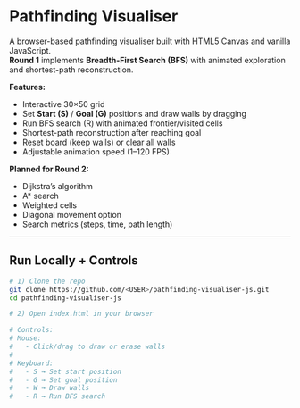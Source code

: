 # Pathfinding Visualiser

A browser-based pathfinding visualiser built with HTML5 Canvas and vanilla JavaScript.  
**Round 1** implements **Breadth-First Search (BFS)** with animated exploration and shortest-path reconstruction.

**Features:**
- Interactive 30×50 grid
- Set **Start (S)** / **Goal (G)** positions and draw walls by dragging
- Run BFS search (R) with animated frontier/visited cells
- Shortest-path reconstruction after reaching goal
- Reset board (keep walls) or clear all walls
- Adjustable animation speed (1–120 FPS)

**Planned for Round 2:**
- Dijkstra’s algorithm
- A* search
- Weighted cells
- Diagonal movement option
- Search metrics (steps, time, path length)

---

## Run Locally + Controls
```bash
# 1) Clone the repo
git clone https://github.com/<USER>/pathfinding-visualiser-js.git
cd pathfinding-visualiser-js

# 2) Open index.html in your browser

# Controls:
# Mouse:
#   - Click/drag to draw or erase walls
#
# Keyboard:
#   - S → Set start position
#   - G → Set goal position
#   - W → Draw walls
#   - R → Run BFS search
